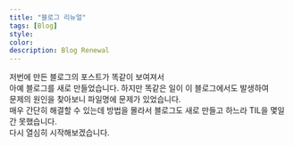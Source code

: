 ```yaml
---
title: "블로그 리뉴얼"
tags: [Blog]
style:
color:
description: Blog Renewal
---
```

저번에 만든 블로그의 포스트가 똑같이 보여져서 <br/>
아예 블로그를 새로 만들었습니다. 하지만 똑같은 일이 이 블로그에서도 발생하여 <br/>
문제의 원인을 찾아보니 파일명에 문제가 있었습니다. <br/>
매우 간단히 해결할 수 있는데 방법을 몰라서 블로그도 새로 만들고 하느라 TIL을 몇일간 못했습니다. <br/>
다시 열심히 시작해보겠습니다.